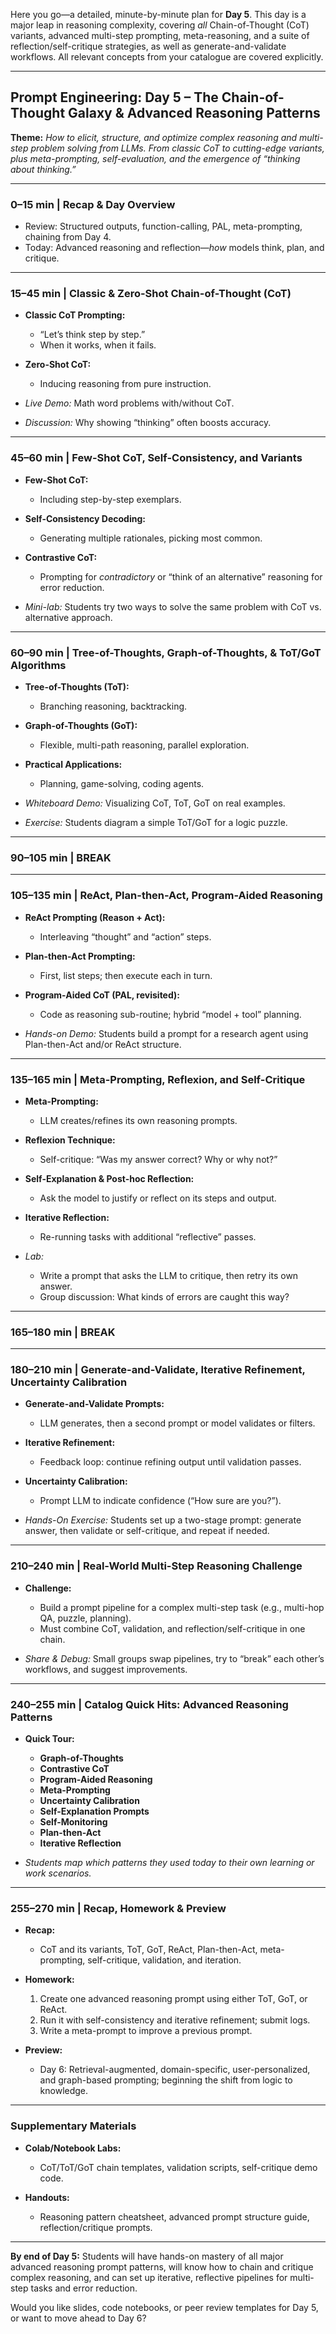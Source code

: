 Here you go—a detailed, minute-by-minute plan for **Day 5**. This day is a major leap in reasoning complexity, covering *all* Chain-of-Thought (CoT) variants, advanced multi-step prompting, meta-reasoning, and a suite of reflection/self-critique strategies, as well as generate-and-validate workflows. All relevant concepts from your catalogue are covered explicitly.

---

## **Prompt Engineering: Day 5 – The Chain-of-Thought Galaxy & Advanced Reasoning Patterns**

**Theme:**
*How to elicit, structure, and optimize complex reasoning and multi-step problem solving from LLMs. From classic CoT to cutting-edge variants, plus meta-prompting, self-evaluation, and the emergence of “thinking about thinking.”*

---

### **0–15 min | Recap & Day Overview**

* Review: Structured outputs, function-calling, PAL, meta-prompting, chaining from Day 4.
* Today: Advanced reasoning and reflection—*how* models think, plan, and critique.

---

### **15–45 min | Classic & Zero-Shot Chain-of-Thought (CoT)**

* **Classic CoT Prompting:**

  * “Let’s think step by step.”
  * When it works, when it fails.
* **Zero-Shot CoT:**

  * Inducing reasoning from pure instruction.
* *Live Demo:* Math word problems with/without CoT.
* *Discussion:* Why showing “thinking” often boosts accuracy.

---

### **45–60 min | Few-Shot CoT, Self-Consistency, and Variants**

* **Few-Shot CoT:**

  * Including step-by-step exemplars.
* **Self-Consistency Decoding:**

  * Generating multiple rationales, picking most common.
* **Contrastive CoT:**

  * Prompting for *contradictory* or “think of an alternative” reasoning for error reduction.
* *Mini-lab:* Students try two ways to solve the same problem with CoT vs. alternative approach.

---

### **60–90 min | Tree-of-Thoughts, Graph-of-Thoughts, & ToT/GoT Algorithms**

* **Tree-of-Thoughts (ToT):**

  * Branching reasoning, backtracking.
* **Graph-of-Thoughts (GoT):**

  * Flexible, multi-path reasoning, parallel exploration.
* **Practical Applications:**

  * Planning, game-solving, coding agents.
* *Whiteboard Demo:* Visualizing CoT, ToT, GoT on real examples.
* *Exercise:* Students diagram a simple ToT/GoT for a logic puzzle.

---

### **90–105 min | BREAK**

---

### **105–135 min | ReAct, Plan-then-Act, Program-Aided Reasoning**

* **ReAct Prompting (Reason + Act):**

  * Interleaving “thought” and “action” steps.
* **Plan-then-Act Prompting:**

  * First, list steps; then execute each in turn.
* **Program-Aided CoT (PAL, revisited):**

  * Code as reasoning sub-routine; hybrid “model + tool” planning.
* *Hands-on Demo:* Students build a prompt for a research agent using Plan-then-Act and/or ReAct structure.

---

### **135–165 min | Meta-Prompting, Reflexion, and Self-Critique**

* **Meta-Prompting:**

  * LLM creates/refines its own reasoning prompts.
* **Reflexion Technique:**

  * Self-critique: “Was my answer correct? Why or why not?”
* **Self-Explanation & Post-hoc Reflection:**

  * Ask the model to justify or reflect on its steps and output.
* **Iterative Reflection:**

  * Re-running tasks with additional “reflective” passes.
* *Lab:*

  * Write a prompt that asks the LLM to critique, then retry its own answer.
  * Group discussion: What kinds of errors are caught this way?

---

### **165–180 min | BREAK**

---

### **180–210 min | Generate-and-Validate, Iterative Refinement, Uncertainty Calibration**

* **Generate-and-Validate Prompts:**

  * LLM generates, then a second prompt or model validates or filters.
* **Iterative Refinement:**

  * Feedback loop: continue refining output until validation passes.
* **Uncertainty Calibration:**

  * Prompt LLM to indicate confidence (“How sure are you?”).
* *Hands-On Exercise:* Students set up a two-stage prompt: generate answer, then validate or self-critique, and repeat if needed.

---

### **210–240 min | Real-World Multi-Step Reasoning Challenge**

* **Challenge:**

  * Build a prompt pipeline for a complex multi-step task (e.g., multi-hop QA, puzzle, planning).
  * Must combine CoT, validation, and reflection/self-critique in one chain.
* *Share & Debug:* Small groups swap pipelines, try to “break” each other’s workflows, and suggest improvements.

---

### **240–255 min | Catalog Quick Hits: Advanced Reasoning Patterns**

* **Quick Tour:**

  * **Graph-of-Thoughts**
  * **Contrastive CoT**
  * **Program-Aided Reasoning**
  * **Meta-Prompting**
  * **Uncertainty Calibration**
  * **Self-Explanation Prompts**
  * **Self-Monitoring**
  * **Plan-then-Act**
  * **Iterative Reflection**
* *Students map which patterns they used today to their own learning or work scenarios.*

---

### **255–270 min | Recap, Homework & Preview**

* **Recap:**

  * CoT and its variants, ToT, GoT, ReAct, Plan-then-Act, meta-prompting, self-critique, validation, and iteration.
* **Homework:**

  1. Create one advanced reasoning prompt using either ToT, GoT, or ReAct.
  2. Run it with self-consistency and iterative refinement; submit logs.
  3. Write a meta-prompt to improve a previous prompt.
* **Preview:**

  * Day 6: Retrieval-augmented, domain-specific, user-personalized, and graph-based prompting; beginning the shift from logic to knowledge.

---

### **Supplementary Materials**

* **Colab/Notebook Labs:**

  * CoT/ToT/GoT chain templates, validation scripts, self-critique demo code.
* **Handouts:**

  * Reasoning pattern cheatsheet, advanced prompt structure guide, reflection/critique prompts.

---

**By end of Day 5:**
Students will have hands-on mastery of all major advanced reasoning prompt patterns, will know how to chain and critique complex reasoning, and can set up iterative, reflective pipelines for multi-step tasks and error reduction.

Would you like slides, code notebooks, or peer review templates for Day 5, or want to move ahead to Day 6?
